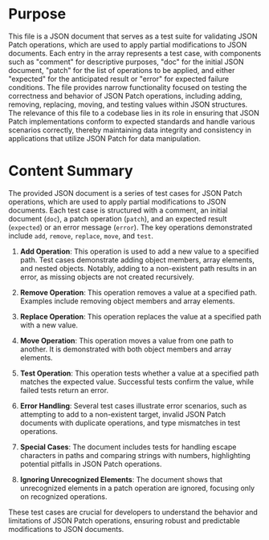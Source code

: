 # Purpose
This file is a JSON document that serves as a test suite for validating JSON Patch operations, which are used to apply partial modifications to JSON documents. Each entry in the array represents a test case, with components such as "comment" for descriptive purposes, "doc" for the initial JSON document, "patch" for the list of operations to be applied, and either "expected" for the anticipated result or "error" for expected failure conditions. The file provides narrow functionality focused on testing the correctness and behavior of JSON Patch operations, including adding, removing, replacing, moving, and testing values within JSON structures. The relevance of this file to a codebase lies in its role in ensuring that JSON Patch implementations conform to expected standards and handle various scenarios correctly, thereby maintaining data integrity and consistency in applications that utilize JSON Patch for data manipulation.
# Content Summary
The provided JSON document is a series of test cases for JSON Patch operations, which are used to apply partial modifications to JSON documents. Each test case is structured with a comment, an initial document (`doc`), a patch operation (`patch`), and an expected result (`expected`) or an error message (`error`). The key operations demonstrated include `add`, `remove`, `replace`, `move`, and `test`.

1. **Add Operation**: This operation is used to add a new value to a specified path. Test cases demonstrate adding object members, array elements, and nested objects. Notably, adding to a non-existent path results in an error, as missing objects are not created recursively.

2. **Remove Operation**: This operation removes a value at a specified path. Examples include removing object members and array elements.

3. **Replace Operation**: This operation replaces the value at a specified path with a new value.

4. **Move Operation**: This operation moves a value from one path to another. It is demonstrated with both object members and array elements.

5. **Test Operation**: This operation tests whether a value at a specified path matches the expected value. Successful tests confirm the value, while failed tests return an error.

6. **Error Handling**: Several test cases illustrate error scenarios, such as attempting to add to a non-existent target, invalid JSON Patch documents with duplicate operations, and type mismatches in test operations.

7. **Special Cases**: The document includes tests for handling escape characters in paths and comparing strings with numbers, highlighting potential pitfalls in JSON Patch operations.

8. **Ignoring Unrecognized Elements**: The document shows that unrecognized elements in a patch operation are ignored, focusing only on recognized operations.

These test cases are crucial for developers to understand the behavior and limitations of JSON Patch operations, ensuring robust and predictable modifications to JSON documents.
